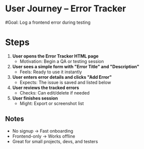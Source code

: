 #  User Journey – Error Tracker

#Goal: Log a frontend error during testing

# Steps

1. **User opens the Error Tracker HTML page**
   - Motivation: Begin a QA or testing session
2. **User sees a simple form with "Error Title" and "Description"**
   - Feels: Ready to use it instantly
3. **User enters error details and clicks "Add Error"**
   - Expects: The issue is saved and listed below
4. **User reviews the tracked errors**
   - Checks: Can edit/delete if needed
5. **User finishes session**
   - Might: Export or screenshot list



## Notes

- No signup → Fast onboarding
- Frontend-only → Works offline
- Great for small projects, devs, and testers
